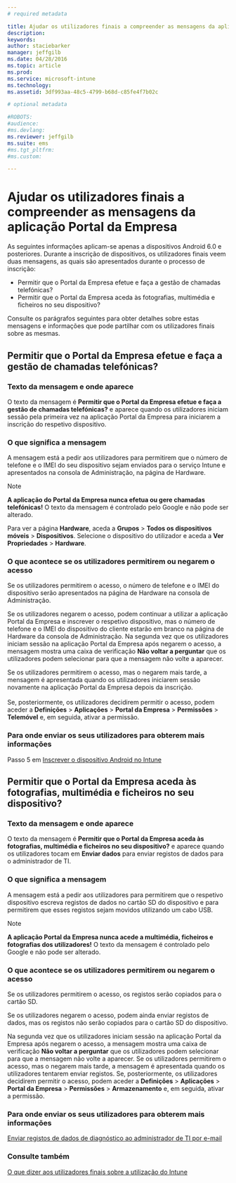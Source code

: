 ```yaml
---
# required metadata

title: Ajudar os utilizadores finais a compreender as mensagens da aplicação Portal da Empresa | Microsoft Intune
description:
keywords:
author: staciebarker
manager: jeffgilb
ms.date: 04/28/2016
ms.topic: article
ms.prod:
ms.service: microsoft-intune
ms.technology:
ms.assetid: 3df993aa-48c5-4799-b68d-c85fe4f7b02c

# optional metadata

#ROBOTS:
#audience:
#ms.devlang:
ms.reviewer: jeffgilb
ms.suite: ems
#ms.tgt_pltfrm:
#ms.custom:

---
```


# Ajudar os utilizadores finais a compreender as mensagens da aplicação Portal da Empresa

As seguintes informações aplicam-se apenas a dispositivos Android 6.0 e posteriores. Durante a inscrição de dispositivos, os utilizadores finais veem duas mensagens, as quais são apresentados durante o processo de inscrição:

- Permitir que o Portal da Empresa efetue e faça a gestão de chamadas telefónicas?
- Permitir que o Portal da Empresa aceda às fotografias, multimédia e ficheiros no seu dispositivo?

Consulte os parágrafos seguintes para obter detalhes sobre estas mensagens e informações que pode partilhar com os utilizadores finais sobre as mesmas.

## Permitir que o Portal da Empresa efetue e faça a gestão de chamadas telefónicas?

### Texto da mensagem e onde aparece
O texto da mensagem é **Permitir que o Portal da Empresa efetue e faça a gestão de chamadas telefónicas?** e aparece quando os utilizadores iniciam sessão pela primeira vez na aplicação Portal da Empresa para iniciarem a inscrição do respetivo dispositivo.

### O que significa a mensagem
A mensagem está a pedir aos utilizadores para permitirem que o número de telefone e o IMEI do seu dispositivo sejam enviados para o serviço Intune e apresentados na consola de Administração, na página de Hardware.

> [!NOTE]
> **A aplicação do Portal da Empresa nunca efetua ou gere chamadas telefónicas!** O texto da mensagem é controlado pelo Google e não pode ser alterado.

Para ver a página **Hardware**, aceda a **Grupos** > **Todos os dispositivos móveis** > **Dispositivos**. Selecione o dispositivo do utilizador e aceda a **Ver Propriedades** > **Hardware**.

### O que acontece se os utilizadores permitirem ou negarem o acesso
Se os utilizadores permitirem o acesso, o número de telefone e o IMEI do dispositivo serão apresentados na página de Hardware na consola de Administração.

Se os utilizadores negarem o acesso, podem continuar a utilizar a aplicação Portal da Empresa e inscrever o respetivo dispositivo, mas o número de telefone e o IMEI do dispositivo do cliente estarão em branco na página de Hardware da consola de Administração. Na segunda vez que os utilizadores iniciam sessão na aplicação Portal da Empresa após negarem o acesso, a mensagem mostra uma caixa de verificação **Não voltar a perguntar** que os utilizadores podem selecionar para que a mensagem não volte a aparecer.

Se os utilizadores permitirem o acesso, mas o negarem mais tarde, a mensagem é apresentada quando os utilizadores iniciarem sessão novamente na aplicação Portal da Empresa depois da inscrição.</br></br>Se, posteriormente, os utilizadores decidirem permitir o acesso, podem aceder a **Definições** > **Aplicações** > **Portal da Empresa** > **Permissões** > **Telemóvel** e, em seguida, ativar a permissão.

### Para onde enviar os seus utilizadores para obterem mais informações
Passo 5 em [Inscrever o dispositivo Android no Intune](/Intune/EndUser/enroll-your-device-in-intune-android)

## Permitir que o Portal da Empresa aceda às fotografias, multimédia e ficheiros no seu dispositivo?

### Texto da mensagem e onde aparece
O texto da mensagem é **Permitir que o Portal da Empresa aceda às fotografias, multimédia e ficheiros no seu dispositivo?** e aparece quando os utilizadores tocam em **Enviar dados** para enviar registos de dados para o administrador de TI.

### O que significa a mensagem
A mensagem está a pedir aos utilizadores para permitirem que o respetivo dispositivo escreva registos de dados no cartão SD do dispositivo e para permitirem que esses registos sejam movidos utilizando um cabo USB.   

> [!NOTE]
> **A aplicação Portal da Empresa nunca acede a multimédia, ficheiros e fotografias dos utilizadores!** O texto da mensagem é controlado pelo Google e não pode ser alterado.

### O que acontece se os utilizadores permitirem ou negarem o acesso
Se os utilizadores permitirem o acesso, os registos serão copiados para o cartão SD.

Se os utilizadores negarem o acesso, podem ainda enviar registos de dados, mas os registos não serão copiados para o cartão SD do dispositivo.

Na segunda vez que os utilizadores iniciam sessão na aplicação Portal da Empresa após negarem o acesso, a mensagem mostra uma caixa de verificação **Não voltar a perguntar** que os utilizadores podem selecionar para que a mensagem não volte a aparecer. Se os utilizadores permitirem o acesso, mas o negarem mais tarde, a mensagem é apresentada quando os utilizadores tentarem enviar registos. Se, posteriormente, os utilizadores decidirem permitir o acesso, podem aceder a **Definições** > **Aplicações** > **Portal da Empresa** > **Permissões** > **Armazenamento** e, em seguida, ativar a permissão.

### Para onde enviar os seus utilizadores para obterem mais informações
[Enviar registos de dados de diagnóstico ao administrador de TI por e-mail](/Intune/EndUser/send-diagnostic-data-logs-to-your-it-administrator-using-email-android)


### Consulte também
[O que dizer aos utilizadores finais sobre a utilização do Intune](/intune/deploy-use/what-to-tell-your-end-users-about-using-microsoft-intune.md)


<!--HONumber=May16_HO2-->


